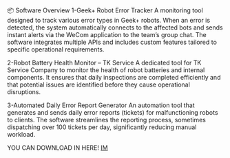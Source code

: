 📦 Software Overview
1-Geek+ Robot Error Tracker
A monitoring tool designed to track various error types in Geek+ robots. When an error is detected, the system automatically connects to the affected bots and sends instant alerts via the WeCom application to the team’s group chat. The software integrates multiple APIs and includes custom features tailored to specific operational requirements.

2-Robot Battery Health Monitor – TK Service
A dedicated tool for TK Service Company to monitor the health of robot batteries and internal components. It ensures that daily inspections are completed efficiently and that potential issues are identified before they cause operational disruptions.

3-Automated Daily Error Report Generator
An automation tool that generates and sends daily error reports (tickets) for malfunctioning robots to clients. The software streamlines the reporting process, sometimes dispatching over 100 tickets per day, significantly reducing manual workload.

YOU CAN DOWNLOAD IN HERE!
[IM](https://drive.google.com/file/d/1W6YqWYJY-xAR0nWYLFekHKHG4X2n62Ii/view?usp=sharing)

